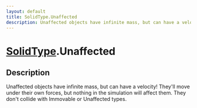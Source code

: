 ```yaml
---
layout: default
title: SolidType.Unaffected
description: Unaffected objects have infinite mass, but can have a velocity! They'll move under their own forces, but nothing in the simulation will affect them. They don't collide with Immovable or Unaffected types.
---
```

# [SolidType]({{site.url}}/Pages/Reference/SolidType.html).Unaffected

## Description
Unaffected objects have infinite mass, but can have a velocity! They'll
move under their own forces, but nothing in the simulation will affect them.
They don't collide with Immovable or Unaffected types.

